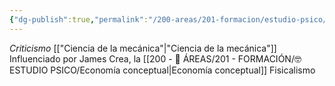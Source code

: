 ```yaml
---
{"dg-publish":true,"permalink":"/200-areas/201-formacion/estudio-psico/ernest-mach/","dgPassFrontmatter":true}
---
```


*Criticismo*
[["Ciencia de la mecánica"\|"Ciencia de la mecánica"]]
Influenciado por James
Crea, la [[200 - 📌 ÁREAS/201 - FORMACIÓN/🤓ESTUDIO PSICO/Economía conceptual\|Economía conceptual]]
Fisicalismo